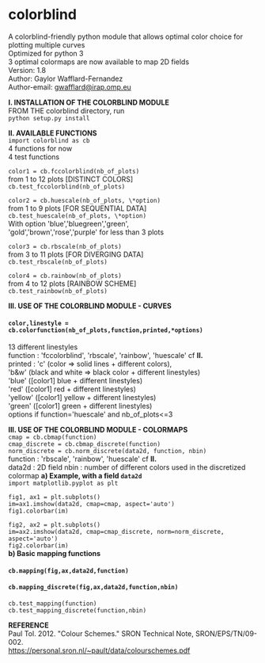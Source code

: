 # colorblind
A colorblind-friendly python module that allows optimal color choice for plotting multiple curves  
Optimized for python 3  
3 optimal colormaps are now available to map 2D fields  
Version: 1.8  
Author: Gaylor Wafflard-Fernandez  
Author-email: gwafflard@irap.omp.eu

**I. INSTALLATION OF THE COLORBLIND MODULE**  
FROM THE colorblind directory, run  
`python setup.py install`

**II. AVAILABLE FUNCTIONS**  
`import colorblind as cb`  
4 functions for now  
4 test functions

`color1 = cb.fccolorblind(nb_of_plots)`  
from 1 to 12 plots [DISTINCT COLORS]  
`cb.test_fccolorblind(nb_of_plots)`

`color2 = cb.huescale(nb_of_plots, \*option)`  
from 1 to 9 plots [FOR SEQUENTIAL DATA]  
`cb.test_huescale(nb_of_plots, \*option)`  
With option 'blue','bluegreen','green',  
'gold','brown','rose','purple' for less than 3 plots

`color3 = cb.rbscale(nb_of_plots)`  
from 3 to 11 plots [FOR DIVERGING DATA]  
`cb.test_rbscale(nb_of_plots)`

`color4 = cb.rainbow(nb_of_plots)`  
from 4 to 12 plots [RAINBOW SCHEME]  
`cb.test_rainbow(nb_of_plots)`

**III. USE OF THE COLORBLIND MODULE - CURVES**  
#### **`color,linestyle = cb.colorfunction(nb_of_plots,function,printed,*options)`**  
13 different linestyles  
function : 'fccolorblind', 'rbscale', 'rainbow', 'huescale' cf **II.**  
printed : 'c' (color => solid lines + different colors),  
'b&w' (black and white => black color + different linestyles)  
'blue' ([color1] blue + different linestyles)  
'red' ([color1] red + different linestyles)  
'yellow' ([color1] yellow + different linestyles)  
'green' ([color1] green + different linestyles)  
options if function='huescale' and nb_of_plots<=3

**III. USE OF THE COLORBLIND MODULE - COLORMAPS**  
`cmap = cb.cbmap(function)`  
`cmap_discrete = cb.cbmap_discrete(function)`  
`norm_discrete = cb.norm_discrete(data2d, function, nbin)`  
function : 'rbscale', 'rainbow', 'huescale' cf **II.**  
data2d : 2D field
nbin : number of different colors used in the discretized colormap
**a) Example, with a field `data2d`**  
`import matplotlib.pyplot as plt`  

`fig1, ax1 = plt.subplots()`  
`im=ax1.imshow(data2d, cmap=cmap, aspect='auto')`  
`fig1.colorbar(im)`  

`fig2, ax2 = plt.subplots()`  
`im=ax2.imshow(data2d, cmap=cmap_discrete, norm=norm_discrete, aspect='auto')`  
`fig2.colorbar(im)`  
**b) Basic mapping functions**  
#### **`cb.mapping(fig,ax,data2d,function)`**  
#### **`cb.mapping_discrete(fig,ax,data2d,function,nbin)`**  
`cb.test_mapping(function)`  
`cb.test_mapping_discrete(function,nbin)`  

**REFERENCE**  
Paul Tol. 2012. "Colour Schemes." SRON Technical Note, SRON/EPS/TN/09-002.  
https://personal.sron.nl/~pault/data/colourschemes.pdf
